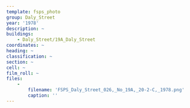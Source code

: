 ```yaml
---
template: fsps_photo
group: Daly_Street
year: '1978'
description: ~
buildings:
    - Daly_Street/19A_Daly_Street
coordinates: ~
heading: ~
classification: ~
section: ~
cell: ~
film_roll: ~
files:
    -
        filename: 'FSPS_Daly_Street_026,_No_19A,_20-2-C,_1978.png'
        caption: ''
---
```

